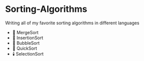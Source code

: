 # Sorting-Algorithms
Writing all of my favorite sorting algorithms in different languages

- 👑 MergeSort
- 🎴 InsertionSort
- 🫧 BubbleSort
- 🔁 QuickSort
- 🕯️ SelectionSort
